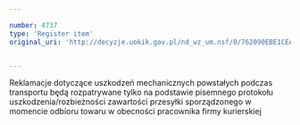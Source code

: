 ```yaml
---

number: 4737
type: 'Register item'
original_uri: 'http://decyzje.uokik.gov.pl/nd_wz_um.nsf/0/762090EBE1CEA437C1257B7500279A56?OpenDocument'


---
```


Reklamacje dotyczące uszkodzeń mechanicznych powstałych podczas transportu będą rozpatrywane tylko na podstawie pisemnego protokołu uszkodzenia/rozbieżności zawartości przesyłki sporządzonego w momencie odbioru towaru w obecności pracownika firmy kurierskiej
